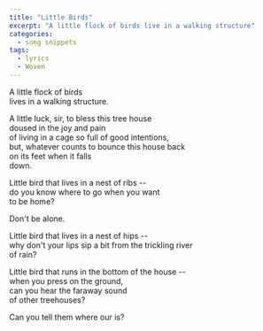 ```yaml
---
title: "Little Birds"
excerpt: "A little flock of birds live in a walking structure"
categories:
  - song snippets
tags:
  - lyrics
  - Woven
---
```


A little flock of birds  
lives in a walking structure.

A little luck, sir, to bless this tree house  
doused in the joy and pain  
of living in a cage so full of good intentions,  
but, whatever counts to bounce this house back  
on its feet when it falls  
down.

Little bird that lives in a nest of ribs --  
do you know where to go when you want  
to be home?

Don't be alone.  

Little bird that lives in a nest of hips --  
why don't your lips sip a bit from the trickling river  
of rain?

Little bird that runs in the bottom of the house --  
when you press on the ground,  
can you hear the faraway sound  
of other treehouses?

Can you tell them where our is?

